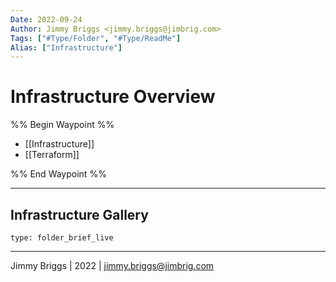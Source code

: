 ```yaml
---
Date: 2022-09-24
Author: Jimmy Briggs <jimmy.briggs@jimbrig.com>
Tags: ["#Type/Folder", "#Type/ReadMe"]
Alias: ["Infrastructure"]
---
```


# Infrastructure Overview

%% Begin Waypoint %%
- [[Infrastructure]]
- [[Terraform]]

%% End Waypoint %%

***

## Infrastructure Gallery

 
```ccard
type: folder_brief_live
```
 

***

Jimmy Briggs | 2022 | <jimmy.briggs@jimbrig.com>



